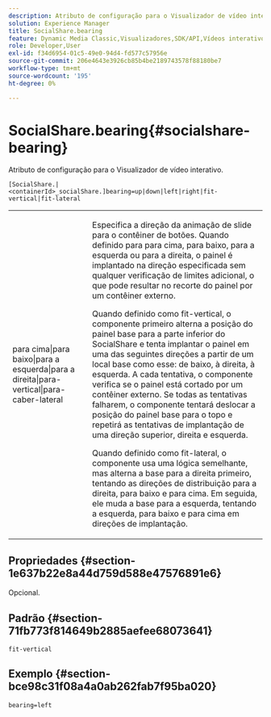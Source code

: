 ```yaml
---
description: Atributo de configuração para o Visualizador de vídeo interativo.
solution: Experience Manager
title: SocialShare.bearing
feature: Dynamic Media Classic,Visualizadores,SDK/API,Vídeos interativos
role: Developer,User
exl-id: f34d6954-01c5-49e0-94d4-fd577c57956e
source-git-commit: 206e4643e3926cb85b4be2189743578f88180be7
workflow-type: tm+mt
source-wordcount: '195'
ht-degree: 0%

---
```


# SocialShare.bearing{#socialshare-bearing}

Atributo de configuração para o Visualizador de vídeo interativo.

`[SocialShare.|<containerId>_socialShare.]bearing=up|down|left|right|fit-vertical|fit-lateral`

<table id="table_441553CD34C94A58A9D7CBF772DEDDB6"> 
 <tbody> 
  <tr> 
   <td colname="col1"> <p> <span class="codeph"> para cima|para baixo|para a esquerda|para a direita|para-vertical|para-caber-lateral</span> </p> </td> 
   <td colname="col2"> <p> Especifica a direção da animação de slide para o contêiner de botões. Quando definido para <span class="codeph"> para cima</span>, <span class="codeph"> para baixo</span>, <span class="codeph"> para a esquerda</span> ou <span class="codeph"> para a direita</span>, o painel é implantado na direção especificada sem qualquer verificação de limites adicional, o que pode resultar no recorte do painel por um contêiner externo. </p> <p>Quando definido como <span class="codeph"> fit-vertical</span>, o componente primeiro alterna a posição do painel base para a parte inferior do SocialShare e tenta implantar o painel em uma das seguintes direções a partir de um local base como esse: de baixo, à direita, à esquerda. A cada tentativa, o componente verifica se o painel está cortado por um contêiner externo. Se todas as tentativas falharem, o componente tentará deslocar a posição do painel base para o topo e repetirá as tentativas de implantação de uma direção superior, direita e esquerda. </p> <p>Quando definido como <span class="codeph"> fit-lateral</span>, o componente usa uma lógica semelhante, mas alterna a base para a direita primeiro, tentando as direções de distribuição para a direita, para baixo e para cima. Em seguida, ele muda a base para a esquerda, tentando a esquerda, para baixo e para cima em direções de implantação. </p> </td> 
  </tr> 
 </tbody> 
</table>

## Propriedades {#section-1e637b22e8a44d759d588e47576891e6}

Opcional.

## Padrão {#section-71fb773f814649b2885aefee68073641}

`fit-vertical`

## Exemplo {#section-bce98c31f08a4a0ab262fab7f95ba020}

```
bearing=left
```
